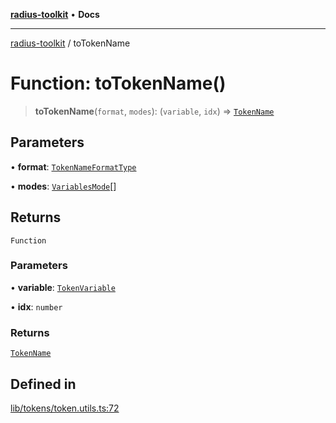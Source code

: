 [**radius-toolkit**](../README.md) • **Docs**

***

[radius-toolkit](../globals.md) / toTokenName

# Function: toTokenName()

> **toTokenName**(`format`, `modes`): (`variable`, `idx`) => [`TokenName`](../type-aliases/TokenName.md)

## Parameters

• **format**: [`TokenNameFormatType`](../type-aliases/TokenNameFormatType.md)

• **modes**: [`VariablesMode`](../type-aliases/VariablesMode.md)[]

## Returns

`Function`

### Parameters

• **variable**: [`TokenVariable`](../type-aliases/TokenVariable.md)

• **idx**: `number`

### Returns

[`TokenName`](../type-aliases/TokenName.md)

## Defined in

[lib/tokens/token.utils.ts:72](https://github.com/rangle/radius-token-tango/blob/5b6e6f5adbda55f8c41a4c8308d1d8885a9b9a2f/packages/radius-toolkit/src/lib/tokens/token.utils.ts#L72)
